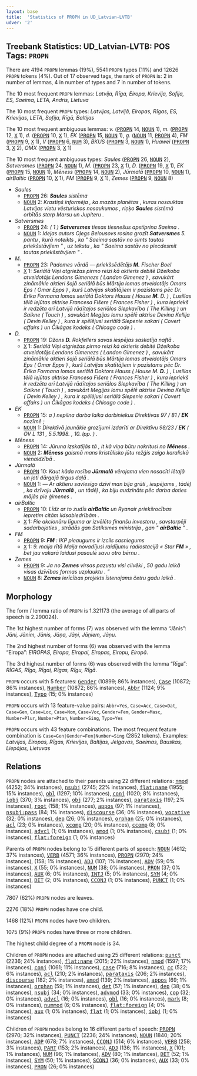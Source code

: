 ```yaml
---
layout: base
title:  'Statistics of PROPN in UD_Latvian-LVTB'
udver: '2'
---
```


## Treebank Statistics: UD_Latvian-LVTB: POS Tags: `PROPN`

There are 4194 `PROPN` lemmas (19%), 5541 `PROPN` types (11%) and 12626 `PROPN` tokens (4%).
Out of 17 observed tags, the rank of `PROPN` is: 2 in number of lemmas, 4 in number of types and 7 in number of tokens.

The 10 most frequent `PROPN` lemmas: <em>Latvija, Rīga, Eiropa, Krievija, Sofija, ES, Saeima, LETA, Andris, Lietuva</em>

The 10 most frequent `PROPN` types:  <em>Latvijas, Latvijā, Eiropas, Rīgas, ES, Krievijas, LETA, Sofija, Rīgā, Baltijas</em>

The 10 most frequent ambiguous lemmas: <em>v.</em> (<tt><a href="lv_lvtb-pos-PROPN.html">PROPN</a></tt> 14, <tt><a href="lv_lvtb-pos-NOUN.html">NOUN</a></tt> 1), <em>m.</em> (<tt><a href="lv_lvtb-pos-PROPN.html">PROPN</a></tt> 12, <tt><a href="lv_lvtb-pos-X.html">X</a></tt> 1), <em>d.</em> (<tt><a href="lv_lvtb-pos-PROPN.html">PROPN</a></tt> 10, <tt><a href="lv_lvtb-pos-X.html">X</a></tt> 1), <em>EK</em> (<tt><a href="lv_lvtb-pos-PROPN.html">PROPN</a></tt> 15, <tt><a href="lv_lvtb-pos-NOUN.html">NOUN</a></tt> 1), <em>g.</em> (<tt><a href="lv_lvtb-pos-NOUN.html">NOUN</a></tt> 11, <tt><a href="lv_lvtb-pos-PROPN.html">PROPN</a></tt> 4), <em>FM</em> (<tt><a href="lv_lvtb-pos-PROPN.html">PROPN</a></tt> 9, <tt><a href="lv_lvtb-pos-X.html">X</a></tt> 1), <em>V</em> (<tt><a href="lv_lvtb-pos-PROPN.html">PROPN</a></tt> 6, <tt><a href="lv_lvtb-pos-NUM.html">NUM</a></tt> 3), <em>BKUS</em> (<tt><a href="lv_lvtb-pos-PROPN.html">PROPN</a></tt> 3, <tt><a href="lv_lvtb-pos-NOUN.html">NOUN</a></tt> 1), <em>Huawei</em> (<tt><a href="lv_lvtb-pos-PROPN.html">PROPN</a></tt> 3, <tt><a href="lv_lvtb-pos-X.html">X</a></tt> 2), <em>OMX</em> (<tt><a href="lv_lvtb-pos-PROPN.html">PROPN</a></tt> 3, <tt><a href="lv_lvtb-pos-X.html">X</a></tt> 1)

The 10 most frequent ambiguous types:  <em>Saules</em> (<tt><a href="lv_lvtb-pos-PROPN.html">PROPN</a></tt> 26, <tt><a href="lv_lvtb-pos-NOUN.html">NOUN</a></tt> 2), <em>Satversmes</em> (<tt><a href="lv_lvtb-pos-PROPN.html">PROPN</a></tt> 24, <tt><a href="lv_lvtb-pos-NOUN.html">NOUN</a></tt> 1), <em>M.</em> (<tt><a href="lv_lvtb-pos-PROPN.html">PROPN</a></tt> 23, <tt><a href="lv_lvtb-pos-X.html">X</a></tt> 1), <em>D.</em> (<tt><a href="lv_lvtb-pos-PROPN.html">PROPN</a></tt> 19, <tt><a href="lv_lvtb-pos-X.html">X</a></tt> 1), <em>EK</em> (<tt><a href="lv_lvtb-pos-PROPN.html">PROPN</a></tt> 15, <tt><a href="lv_lvtb-pos-NOUN.html">NOUN</a></tt> 1), <em>Mēness</em> (<tt><a href="lv_lvtb-pos-PROPN.html">PROPN</a></tt> 14, <tt><a href="lv_lvtb-pos-NOUN.html">NOUN</a></tt> 2), <em>Jūrmalā</em> (<tt><a href="lv_lvtb-pos-PROPN.html">PROPN</a></tt> 10, <tt><a href="lv_lvtb-pos-NOUN.html">NOUN</a></tt> 1), <em>airBaltic</em> (<tt><a href="lv_lvtb-pos-PROPN.html">PROPN</a></tt> 10, <tt><a href="lv_lvtb-pos-X.html">X</a></tt> 1), <em>FM</em> (<tt><a href="lv_lvtb-pos-PROPN.html">PROPN</a></tt> 9, <tt><a href="lv_lvtb-pos-X.html">X</a></tt> 1), <em>Zemes</em> (<tt><a href="lv_lvtb-pos-PROPN.html">PROPN</a></tt> 9, <tt><a href="lv_lvtb-pos-NOUN.html">NOUN</a></tt> 8)


* <em>Saules</em>
  * <tt><a href="lv_lvtb-pos-PROPN.html">PROPN</a></tt> 26: <em><b>Saules</b> sistēma</em>
  * <tt><a href="lv_lvtb-pos-NOUN.html">NOUN</a></tt> 2: <em>Krastiņš informēja , ka mazās planētas , kuras nosauktas Latvijas vietu vēsturiskos nosaukumos , riņķo <b>Saules</b> sistēmā orbītās starp Marsu un Jupiteru .</em>
* <em>Satversmes</em>
  * <tt><a href="lv_lvtb-pos-PROPN.html">PROPN</a></tt> 24: <em>( 1 ) <b>Satversmes</b> tiesas tiesnešus apstiprina Saeima .</em>
  * <tt><a href="lv_lvtb-pos-NOUN.html">NOUN</a></tt> 1: <em>Idejas autors Oļegs Belousovs rosina grozīt <b>Satversmes</b> 5. pantu , kurā noteikts , ka " Saeima sastāv no simts tautas priekšstāvjiem " , uz tekstu , ka " Saeima sastāv no piecdesmit tautas priekšstāvjiem " .</em>
* <em>M.</em>
  * <tt><a href="lv_lvtb-pos-PROPN.html">PROPN</a></tt> 23: <em>Padomes vārdā — priekšsēdētājs <b>M.</b> Fischer Boel</em>
  * <tt><a href="lv_lvtb-pos-X.html">X</a></tt> 1: <em>Seriālā Viņi atgriežas pirmo reizi kā aktieris debitē Džeikoba atveidotājs Lendons Gimenezs ( Landon Gimenez ) , savukārt zināmākie aktieri šajā seriālā būs Mārtija lomas atveidotājs Omars Eps ( Omar Epps ) , kurš Latvijas skatītājiem ir pazīstams pēc Dr. Ērika Formana lomas seriālā Doktors Hauss ( House <b>M.</b> D. ) , Lusillas tēlā iejūtas aktrise Francesa Fišere ( Frances Fisher ) , kura iepriekš ir redzēta arī Latvijā rādītajos seriālos Slepkavība ( The Killing ) un Saikne ( Touch ) , savukārt Megijas lomu spēlē aktrise Devina Kellija ( Devin Kelley ) , kura ir spēlējusi seriālā Slepenie sakari ( Covert affairs ) un Čikāgas kodeks ( Chicago code ) .</em>
* <em>D.</em>
  * <tt><a href="lv_lvtb-pos-PROPN.html">PROPN</a></tt> 19: <em>Džons <b>D.</b> Rokfellers savas iespējas saskatīja naftā .</em>
  * <tt><a href="lv_lvtb-pos-X.html">X</a></tt> 1: <em>Seriālā Viņi atgriežas pirmo reizi kā aktieris debitē Džeikoba atveidotājs Lendons Gimenezs ( Landon Gimenez ) , savukārt zināmākie aktieri šajā seriālā būs Mārtija lomas atveidotājs Omars Eps ( Omar Epps ) , kurš Latvijas skatītājiem ir pazīstams pēc Dr. Ērika Formana lomas seriālā Doktors Hauss ( House M. <b>D.</b> ) , Lusillas tēlā iejūtas aktrise Francesa Fišere ( Frances Fisher ) , kura iepriekš ir redzēta arī Latvijā rādītajos seriālos Slepkavība ( The Killing ) un Saikne ( Touch ) , savukārt Megijas lomu spēlē aktrise Devina Kellija ( Devin Kelley ) , kura ir spēlējusi seriālā Slepenie sakari ( Covert affairs ) un Čikāgas kodeks ( Chicago code ) .</em>
* <em>EK</em>
  * <tt><a href="lv_lvtb-pos-PROPN.html">PROPN</a></tt> 15: <em>a ) nepilna darba laika darbiniekus Direktīvas 97 / 81 / <b>EK</b> nozīmē ;</em>
  * <tt><a href="lv_lvtb-pos-NOUN.html">NOUN</a></tt> 1: <em>Direktīvā jaunākie grozījumi izdarīti ar Direktīvu 98/23 / <b>EK</b> ( OV L 131 , 5.5.1998. , 10. lpp. ) .</em>
* <em>Mēness</em>
  * <tt><a href="lv_lvtb-pos-PROPN.html">PROPN</a></tt> 14: <em>Jūruna izskatījās tā , it kā viņa būtu nokritusi no <b>Mēness</b> .</em>
  * <tt><a href="lv_lvtb-pos-NOUN.html">NOUN</a></tt> 2: <em><b>Mēness</b> gaismā mans kristālisko jūtu režģis zaigo karaliskā vienaldzībā .</em>
* <em>Jūrmalā</em>
  * <tt><a href="lv_lvtb-pos-PROPN.html">PROPN</a></tt> 10: <em>Kaut kāda rosība <b>Jūrmalā</b> vērojama vien nosacīti lētajā un ļoti dārgajā tirgus daļā .</em>
  * <tt><a href="lv_lvtb-pos-NOUN.html">NOUN</a></tt> 1: <em>— Ar aktieru saviesīgo dzīvi man bija grūti , iespējams , tādēļ , ka dzīvoju <b>Jūrmalā</b> , un tādēļ , ka biju audzināts pēc darba doties mājās pie ģimenes .</em>
* <em>airBaltic</em>
  * <tt><a href="lv_lvtb-pos-PROPN.html">PROPN</a></tt> 10: <em>Līdz ar to zudīs <b>airBaltic</b> un Ryanair priekšrocības iepretim citām lidsabiedrībām .</em>
  * <tt><a href="lv_lvtb-pos-X.html">X</a></tt> 1: <em>Pie akcionāru līguma ar izvēlēto finanšu investoru , savstarpēji sadarbojoties , strādās gan Satiksmes ministrija , gan " <b>airBaltic</b> " .</em>
* <em>FM</em>
  * <tt><a href="lv_lvtb-pos-PROPN.html">PROPN</a></tt> 9: <em><b>FM</b> : IKP pieaugums ir izcils sasniegums</em>
  * <tt><a href="lv_lvtb-pos-X.html">X</a></tt> 1: <em>9. maija rītā Maija novadījusi raidījumu radiostacijā « Star <b>FM</b> » , bet jau vakarā laidusi pasaulē savu otro bērnu .</em>
* <em>Zemes</em>
  * <tt><a href="lv_lvtb-pos-PROPN.html">PROPN</a></tt> 9: <em>Ja no <b>Zemes</b> virsas pazustu visi cilvēki , 50 gadu laikā visas dzīvības formas uzplauktu . ”</em>
  * <tt><a href="lv_lvtb-pos-NOUN.html">NOUN</a></tt> 8: <em><b>Zemes</b> ierīcības projekts īstenojams četru gadu laikā .</em>

## Morphology

The form / lemma ratio of `PROPN` is 1.321173 (the average of all parts of speech is 2.290024).

The 1st highest number of forms (7) was observed with the lemma “Jānis”: <em>Jāni, Jānim, Jānis, Jāņa, Jāņi, Jāņiem, Jāņu</em>.

The 2nd highest number of forms (6) was observed with the lemma “Eiropa”: <em>EIROPAS, Eiropa, Eiropai, Eiropas, Eiropu, Eiropā</em>.

The 3rd highest number of forms (6) was observed with the lemma “Rīga”: <em>RĪGAS, Rīga, Rīgai, Rīgas, Rīgu, Rīgā</em>.

`PROPN` occurs with 5 features: <tt><a href="lv_lvtb-feat-Gender.html">Gender</a></tt> (10899; 86% instances), <tt><a href="lv_lvtb-feat-Case.html">Case</a></tt> (10872; 86% instances), <tt><a href="lv_lvtb-feat-Number.html">Number</a></tt> (10872; 86% instances), <tt><a href="lv_lvtb-feat-Abbr.html">Abbr</a></tt> (1124; 9% instances), <tt><a href="lv_lvtb-feat-Typo.html">Typo</a></tt> (15; 0% instances)

`PROPN` occurs with 13 feature-value pairs: `Abbr=Yes`, `Case=Acc`, `Case=Dat`, `Case=Gen`, `Case=Loc`, `Case=Nom`, `Case=Voc`, `Gender=Fem`, `Gender=Masc`, `Number=Plur`, `Number=Ptan`, `Number=Sing`, `Typo=Yes`

`PROPN` occurs with 43 feature combinations.
The most frequent feature combination is `Case=Gen|Gender=Fem|Number=Sing` (2852 tokens).
Examples: <em>Latvijas, Eiropas, Rīgas, Krievijas, Baltijas, Jelgavas, Saeimas, Bauskas, Liepājas, Lietuvas</em>


## Relations

`PROPN` nodes are attached to their parents using 22 different relations: <tt><a href="lv_lvtb-dep-nmod.html">nmod</a></tt> (4252; 34% instances), <tt><a href="lv_lvtb-dep-nsubj.html">nsubj</a></tt> (2745; 22% instances), <tt><a href="lv_lvtb-dep-flat-name.html">flat:name</a></tt> (1955; 15% instances), <tt><a href="lv_lvtb-dep-obl.html">obl</a></tt> (1297; 10% instances), <tt><a href="lv_lvtb-dep-conj.html">conj</a></tt> (1020; 8% instances), <tt><a href="lv_lvtb-dep-iobj.html">iobj</a></tt> (370; 3% instances), <tt><a href="lv_lvtb-dep-obj.html">obj</a></tt> (277; 2% instances), <tt><a href="lv_lvtb-dep-parataxis.html">parataxis</a></tt> (197; 2% instances), <tt><a href="lv_lvtb-dep-root.html">root</a></tt> (158; 1% instances), <tt><a href="lv_lvtb-dep-appos.html">appos</a></tt> (97; 1% instances), <tt><a href="lv_lvtb-dep-nsubj-pass.html">nsubj:pass</a></tt> (84; 1% instances), <tt><a href="lv_lvtb-dep-discourse.html">discourse</a></tt> (36; 0% instances), <tt><a href="lv_lvtb-dep-vocative.html">vocative</a></tt> (32; 0% instances), <tt><a href="lv_lvtb-dep-dep.html">dep</a></tt> (26; 0% instances), <tt><a href="lv_lvtb-dep-orphan.html">orphan</a></tt> (25; 0% instances), <tt><a href="lv_lvtb-dep-acl.html">acl</a></tt> (23; 0% instances), <tt><a href="lv_lvtb-dep-xcomp.html">xcomp</a></tt> (20; 0% instances), <tt><a href="lv_lvtb-dep-ccomp.html">ccomp</a></tt> (8; 0% instances), <tt><a href="lv_lvtb-dep-advcl.html">advcl</a></tt> (1; 0% instances), <tt><a href="lv_lvtb-dep-amod.html">amod</a></tt> (1; 0% instances), <tt><a href="lv_lvtb-dep-csubj.html">csubj</a></tt> (1; 0% instances), <tt><a href="lv_lvtb-dep-flat-foreign.html">flat:foreign</a></tt> (1; 0% instances)

Parents of `PROPN` nodes belong to 15 different parts of speech: <tt><a href="lv_lvtb-pos-NOUN.html">NOUN</a></tt> (4612; 37% instances), <tt><a href="lv_lvtb-pos-VERB.html">VERB</a></tt> (4571; 36% instances), <tt><a href="lv_lvtb-pos-PROPN.html">PROPN</a></tt> (2970; 24% instances),  (158; 1% instances), <tt><a href="lv_lvtb-pos-ADJ.html">ADJ</a></tt> (107; 1% instances), <tt><a href="lv_lvtb-pos-ADV.html">ADV</a></tt> (59; 0% instances), <tt><a href="lv_lvtb-pos-X.html">X</a></tt> (55; 0% instances), <tt><a href="lv_lvtb-pos-NUM.html">NUM</a></tt> (38; 0% instances), <tt><a href="lv_lvtb-pos-PRON.html">PRON</a></tt> (37; 0% instances), <tt><a href="lv_lvtb-pos-AUX.html">AUX</a></tt> (6; 0% instances), <tt><a href="lv_lvtb-pos-INTJ.html">INTJ</a></tt> (5; 0% instances), <tt><a href="lv_lvtb-pos-SYM.html">SYM</a></tt> (4; 0% instances), <tt><a href="lv_lvtb-pos-DET.html">DET</a></tt> (2; 0% instances), <tt><a href="lv_lvtb-pos-CCONJ.html">CCONJ</a></tt> (1; 0% instances), <tt><a href="lv_lvtb-pos-PUNCT.html">PUNCT</a></tt> (1; 0% instances)

7807 (62%) `PROPN` nodes are leaves.

2276 (18%) `PROPN` nodes have one child.

1468 (12%) `PROPN` nodes have two children.

1075 (9%) `PROPN` nodes have three or more children.

The highest child degree of a `PROPN` node is 34.

Children of `PROPN` nodes are attached using 25 different relations: <tt><a href="lv_lvtb-dep-punct.html">punct</a></tt> (2236; 24% instances), <tt><a href="lv_lvtb-dep-flat-name.html">flat:name</a></tt> (2015; 22% instances), <tt><a href="lv_lvtb-dep-nmod.html">nmod</a></tt> (1597; 17% instances), <tt><a href="lv_lvtb-dep-conj.html">conj</a></tt> (1061; 11% instances), <tt><a href="lv_lvtb-dep-case.html">case</a></tt> (716; 8% instances), <tt><a href="lv_lvtb-dep-cc.html">cc</a></tt> (522; 6% instances), <tt><a href="lv_lvtb-dep-acl.html">acl</a></tt> (210; 2% instances), <tt><a href="lv_lvtb-dep-parataxis.html">parataxis</a></tt> (206; 2% instances), <tt><a href="lv_lvtb-dep-discourse.html">discourse</a></tt> (182; 2% instances), <tt><a href="lv_lvtb-dep-amod.html">amod</a></tt> (139; 2% instances), <tt><a href="lv_lvtb-dep-appos.html">appos</a></tt> (69; 1% instances), <tt><a href="lv_lvtb-dep-orphan.html">orphan</a></tt> (59; 1% instances), <tt><a href="lv_lvtb-dep-det.html">det</a></tt> (57; 1% instances), <tt><a href="lv_lvtb-dep-dep.html">dep</a></tt> (38; 0% instances), <tt><a href="lv_lvtb-dep-nsubj.html">nsubj</a></tt> (34; 0% instances), <tt><a href="lv_lvtb-dep-advmod.html">advmod</a></tt> (33; 0% instances), <tt><a href="lv_lvtb-dep-cop.html">cop</a></tt> (32; 0% instances), <tt><a href="lv_lvtb-dep-advcl.html">advcl</a></tt> (16; 0% instances), <tt><a href="lv_lvtb-dep-obl.html">obl</a></tt> (16; 0% instances), <tt><a href="lv_lvtb-dep-mark.html">mark</a></tt> (8; 0% instances), <tt><a href="lv_lvtb-dep-nummod.html">nummod</a></tt> (6; 0% instances), <tt><a href="lv_lvtb-dep-flat-foreign.html">flat:foreign</a></tt> (4; 0% instances), <tt><a href="lv_lvtb-dep-aux.html">aux</a></tt> (1; 0% instances), <tt><a href="lv_lvtb-dep-flat.html">flat</a></tt> (1; 0% instances), <tt><a href="lv_lvtb-dep-iobj.html">iobj</a></tt> (1; 0% instances)

Children of `PROPN` nodes belong to 16 different parts of speech: <tt><a href="lv_lvtb-pos-PROPN.html">PROPN</a></tt> (2970; 32% instances), <tt><a href="lv_lvtb-pos-PUNCT.html">PUNCT</a></tt> (2236; 24% instances), <tt><a href="lv_lvtb-pos-NOUN.html">NOUN</a></tt> (1840; 20% instances), <tt><a href="lv_lvtb-pos-ADP.html">ADP</a></tt> (678; 7% instances), <tt><a href="lv_lvtb-pos-CCONJ.html">CCONJ</a></tt> (514; 6% instances), <tt><a href="lv_lvtb-pos-VERB.html">VERB</a></tt> (258; 3% instances), <tt><a href="lv_lvtb-pos-PART.html">PART</a></tt> (153; 2% instances), <tt><a href="lv_lvtb-pos-ADJ.html">ADJ</a></tt> (136; 1% instances), <tt><a href="lv_lvtb-pos-X.html">X</a></tt> (101; 1% instances), <tt><a href="lv_lvtb-pos-NUM.html">NUM</a></tt> (96; 1% instances), <tt><a href="lv_lvtb-pos-ADV.html">ADV</a></tt> (80; 1% instances), <tt><a href="lv_lvtb-pos-DET.html">DET</a></tt> (52; 1% instances), <tt><a href="lv_lvtb-pos-SYM.html">SYM</a></tt> (50; 1% instances), <tt><a href="lv_lvtb-pos-SCONJ.html">SCONJ</a></tt> (36; 0% instances), <tt><a href="lv_lvtb-pos-AUX.html">AUX</a></tt> (33; 0% instances), <tt><a href="lv_lvtb-pos-PRON.html">PRON</a></tt> (26; 0% instances)

